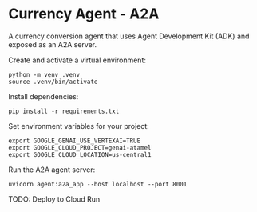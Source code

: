 # Currency Agent - A2A

A currency conversion agent that uses Agent Development Kit (ADK) and exposed as an A2A server.

Create and activate a virtual environment:

```shell
python -m venv .venv
source .venv/bin/activate
```

Install dependencies:

```shell
pip install -r requirements.txt
```

Set environment variables for your project:

```shell
export GOOGLE_GENAI_USE_VERTEXAI=TRUE
export GOOGLE_CLOUD_PROJECT=genai-atamel
export GOOGLE_CLOUD_LOCATION=us-central1
```

Run the A2A agent server:

```shell
uvicorn agent:a2a_app --host localhost --port 8001
```

TODO: Deploy to Cloud Run
